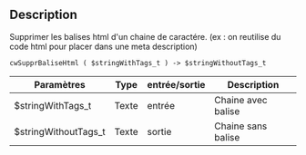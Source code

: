 ## Description
Supprimer les balises html d'un chaine de caractére.
(ex : on reutilise du code html pour placer dans une meta description)

```4d
cwSupprBaliseHtml ( $stringWithTags_t ) -> $stringWithoutTags_t
```

| Paramètres           | Type  | entrée/sortie | Description |
| -------------------- | ----- | ------------- | ----------- |
| $stringWithTags_t    | Texte | entrée        | Chaine avec balise |
| $stringWithoutTags_t | Texte | sortie        | Chaine sans balise |
